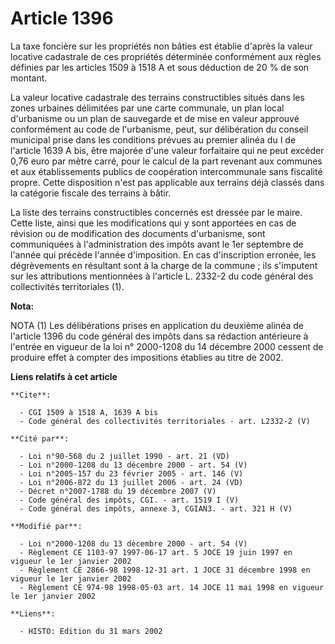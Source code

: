 # Article 1396

La taxe foncière sur les propriétés non bâties est établie d'après la valeur locative cadastrale de ces propriétés déterminée
conformément aux règles définies par les articles 1509 à 1518 A et sous déduction de 20 % de son montant.

La valeur locative cadastrale des terrains constructibles situés dans les zones urbaines délimitées par une carte communale,
un plan local d'urbanisme ou un plan de sauvegarde et de mise en valeur approuvé conformément au code de l'urbanisme, peut,
sur délibération du conseil municipal prise dans les conditions prévues au premier alinéa du I de l'article 1639 A bis, être
majorée d'une valeur forfaitaire qui ne peut excéder 0,76 euro par mètre carré, pour le calcul de la part revenant aux
communes et aux établissements publics de coopération intercommunale sans fiscalité propre. Cette disposition n'est pas
applicable aux terrains déjà classés dans la catégorie fiscale des terrains à bâtir.

La liste des terrains constructibles concernés est dressée par le maire. Cette liste, ainsi que les modifications qui y sont
apportées en cas de révision ou de modification des documents d'urbanisme, sont communiquées à l'administration des impôts
avant le 1er septembre de l'année qui précède l'année d'imposition. En cas d'inscription erronée, les dégrèvements en
résultant sont à la charge de la commune ; ils s'imputent sur les attributions mentionnées à l'article L. 2332-2 du code
général des collectivités territoriales (1).

**Nota:**

NOTA (1) Les délibérations prises en application du deuxième alinéa de l'article 1396 du code général des impôts dans sa
rédaction antérieure à l'entrée en vigueur de la loi n° 2000-1208 du 14 décembre 2000 cessent de produire effet à compter des
impositions établies au titre de 2002.

**Liens relatifs à cet article**

	**Cite**:

	  - CGI 1509 à 1518 A, 1639 A bis
	  - Code général des collectivités territoriales - art. L2332-2 (V)

	**Cité par**:

	  - Loi n°90-568 du 2 juillet 1990 - art. 21 (VD)
	  - Loi n°2000-1208 du 13 décembre 2000 - art. 54 (V)
	  - Loi n°2005-157 du 23 février 2005 - art. 146 (V)
	  - Loi n°2006-872 du 13 juillet 2006 - art. 24 (VD)
	  - Décret n°2007-1788 du 19 décembre 2007 (V)
	  - Code général des impôts, CGI. - art. 1519 I (V)
	  - Code général des impôts, annexe 3, CGIAN3. - art. 321 H (V)

	**Modifié par**:

	  - Loi n°2000-1208 du 13 décembre 2000 - art. 54 (V)
	  - Règlement CE 1103-97 1997-06-17 art. 5 JOCE 19 juin 1997 en vigueur le 1er janvier 2002
	  - Règlement CE 2866-98 1998-12-31 art. 1 JOCE 31 décembre 1998 en vigueur le 1er janvier 2002
	  - Règlement CE 974-98 1998-05-03 art. 14 JOCE 11 mai 1998 en vigueur le 1er janvier 2002

	**Liens**:

	  - HISTO: Edition du 31 mars 2002
